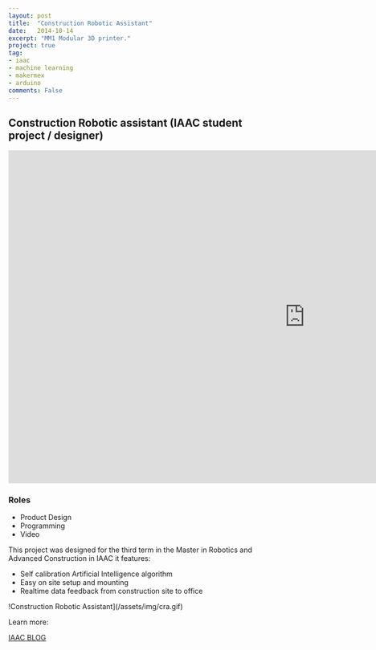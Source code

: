 ```yaml
---
layout: post
title:  "Construction Robotic Assistant"
date:   2014-10-14
excerpt: "MM1 Modular 3D printer."
project: true
tag:
- iaac
- machine learning
- makermex
- arduino
comments: False
---
```


## Construction Robotic assistant (IAAC student project / designer)

<iframe width="1180" height="664" src="https://www.youtube.com/embed/yIkp-MR9rDQ" frameborder="0" allow="accelerometer; autoplay; clipboard-write; encrypted-media; gyroscope; picture-in-picture" allowfullscreen></iframe>

### Roles

- Product Design
- Programming
- Video

This project was designed for the third term in the Master in Robotics and Advanced Construction in IAAC  it features:

- Self calibration Artificial Intelligence algorithm
- Easy on site setup and mounting
- Realtime data feedback from construction site to office

!Construction Robotic Assistant](/assets/img/cra.gif)    

Learn more:

[IAAC BLOG](http://www.iaacblog.com/programs/construction-robotic-assistant-future-for-robotic-collaborative-fabrication/)
